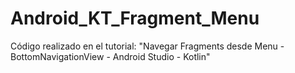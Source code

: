 # Android_KT_Fragment_Menu
Código realizado en el tutorial: "Navegar Fragments desde Menu - BottomNavigationView - Android Studio - Kotlin"
